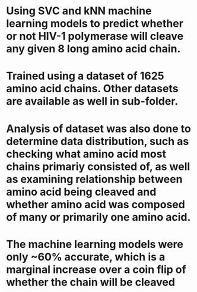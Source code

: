 # Using SVC and kNN machine learning models to predict whether or not HIV-1 polymerase will cleave any given 8 long amino acid chain.
# Trained using a dataset of 1625 amino acid chains. Other datasets are available as well in sub-folder.
# Analysis of dataset was also done to determine data distribution, such as checking what amino acid most chains primariy consisted of, as well as examining relationship between amino acid being cleaved and whether amino acid was composed of many or primarily one amino acid.
# The machine learning models were only ~60% accurate, which is a marginal increase over a coin flip of whether the chain will be cleaved

